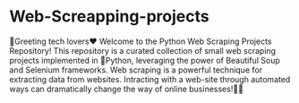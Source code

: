 # Web-Screapping-projects
👋Greeting tech lovers❤
Welcome to the Python Web Scraping Projects Repository! This repository is a curated collection of small web scraping projects implemented in 🐍Python, leveraging the power of Beautiful Soup and Selenium frameworks. Web scraping is a powerful technique for extracting data from websites.
Intracting with a web-site through automated ways can dramatically change the way of online businesses!🚀🚀
